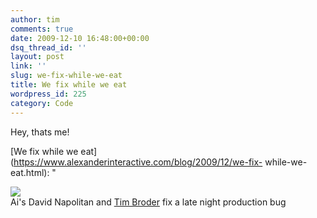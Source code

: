 ```yaml
---
author: tim
comments: true
date: 2009-12-10 16:48:00+00:00
dsq_thread_id: ''
layout: post
link: ''
slug: we-fix-while-we-eat
title: We fix while we eat
wordpress_id: 225
category: Code
---
```


Hey, thats me!  
  
[We fix while we eat](https://www.alexanderinteractive.com/blog/2009/12/we-fix-
while-we-eat.html): "

![](https://www.alexanderinteractive.com/blog/IMAG0015.jpg)  
Ai's David Napolitan and [Tim
Broder](https://www.alexanderinteractive.com/blog/author/tim-broder-1/) fix a
late night production bug
